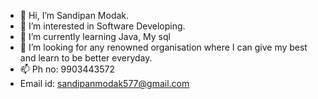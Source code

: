 - 👋 Hi, I’m Sandipan Modak.
- 👀 I’m interested in Software Developing.
- 🌱 I’m currently learning Java, My sql
- 💞️ I’m looking for any renowned organisation where I can give my best and learn to be better everyday.
- 📫 Ph no: 9903443572
- Email id: sandipanmodak577@gmail.com

<!---
Sandipan4715/Sandipan4715 is a ✨ special ✨ repository because its `README.md` (this file) appears on your GitHub profile.
You can click the Preview link to take a look at your changes.
--->
